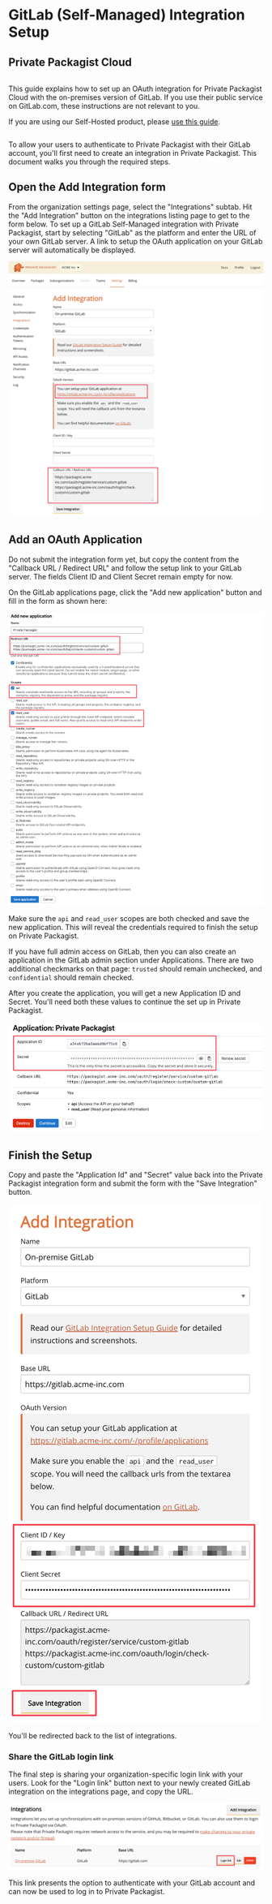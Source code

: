 # GitLab (Self-Managed) Integration Setup
## Private Packagist Cloud

<div class="row column">
    <div class="callout success">
        <p>
            This guide explains how to set up an OAuth integration for Private Packagist Cloud with the on-premises version of GitLab.
            If you use their public service on GitLab.com, these instructions are not relevant to you. 
        </p>
        <p>If you are using our Self-Hosted product, please <a href="/docs/self-hosted/gitlab-integration-setup">use this guide</a>.</p>
    </div>
</div>

To allow your users to authenticate to Private Packagist with their GitLab account, you'll first need to create
an integration in Private Packagist. This document walks you through the required steps.

## Open the Add Integration form

From the organization settings page, select the "Integrations" subtab. Hit the "Add Integration" button on the integrations listing page to get to the form below.
To set up a GitLab Self-Managed integration with Private Packagist, start by selecting "GitLab" as the platform and enter the URL of your own GitLab server. 
A link to setup the OAuth application on your GitLab server will automatically be displayed.

![Packagist Setup](/Resources/public/img/docs/integration-setup/cloud/gitlab-self-managed-01-packagist-setup-20241219.png)

## Add an OAuth Application

Do not submit the integration form yet, but copy the content from the "Callback URL / Redirect URL" and follow the
setup link to your GitLab server. The fields Client ID and Client Secret remain empty for now.

On the GitLab applications page, click the "Add new application" button and fill in the form as shown here:

![GitLab Form](/Resources/public/img/docs/integration-setup/cloud/gitlab-self-managed-02-gitlab-form.png)

Make sure the `api` and `read_user` scopes are both checked and save the new application. This will reveal the credentials required to finish the setup on Private Packagist.

If you have full admin access on GitLab, then you can also create an application in the GitLab admin section under Applications.
There are two additional checkmarks on that page: `trusted` should remain unchecked, and `confidential` should remain checked.

After you create the application, you will get a new Application ID and Secret. You'll need both these values to continue the set up in Private Packagist.

![GitLab Credentials](/Resources/public/img/docs/integration-setup/cloud/gitlab-self-managed-03-gitlab-credentials.png)

## Finish the Setup

Copy and paste the "Application Id" and "Secret" value back into the Private Packagist integration form and submit the form with the "Save Integration" button.

![Complete integration form](/Resources/public/img/docs/integration-setup/cloud/gitlab-self-managed-04-packagist-form-20241219.png)

You'll be redirected back to the list of integrations.

### Share the GitLab login link

The final step is sharing your organization-specific login link with your users. Look for the "Login link" button next to
your newly created GitLab integration on the integrations page, and copy the URL.

![GitLab integration](/Resources/public/img/docs/integration-setup/cloud/gitlab-self-managed-05-integration.png)

This link presents the option to authenticate with your GitLab account and can now be used to log in to Private Packagist. 

